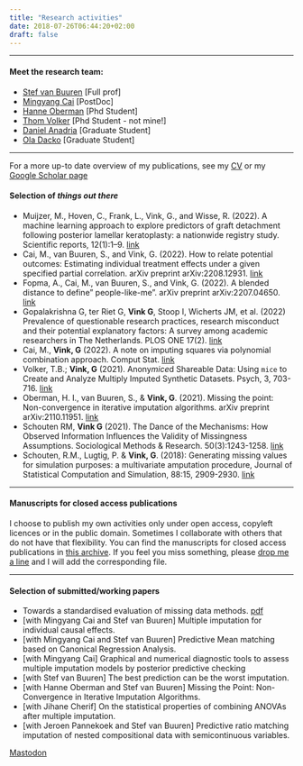 ```yaml
---
title: "Research activities"
date: 2018-07-26T06:44:20+02:00
draft: false
---
```


---

#### Meet the research team:
- [Stef van Buuren](www.stefvanbuuren.name) [Full prof]
- [Mingyang Cai](https://www.uu.nl/staff/mcai) [PostDoc]
- [Hanne Oberman](https://github.com/hanneoberman)  [Phd Student]
- [Thom Volker](https://thomvolker.github.io) [Phd Student - not mine!]
- [Daniel Anadria](https://github.com/danadria) [Graduate Student]
- [Ola Dacko](https://github.com/a-dacko) [Graduate Student]

---

For a more up-to date overview of my publications, see my [CV](../docs/vink.pdf) or my [Google Scholar page](https://scholar.google.nl/citations?user=RDZWJ6AAAAAJ&hl=en&oi=ao)

#### Selection of *things out there*
- Muijzer, M., Hoven, C., Frank, L., Vink, G., and Wisse, R. (2022). A machine learning approach to explore predictors of graft detachment following posterior lamellar keratoplasty: a nationwide registry study. Scientific reports, 12(1):1–9. [link](https://www.nature.com/articles/s41598-022-22223-y)
- Cai, M., van Buuren, S., and Vink, G. (2022). How to relate potential outcomes: Estimating individual treatment effects under a given specified partial correlation. arXiv preprint arXiv:2208.12931. [link](https://doi.org/10.48550/arXiv.2208.12931)
- Fopma, A., Cai, M., van Buuren, S., and Vink, G. (2022). A blended distance to define” people-like-me”. arXiv preprint arXiv:2207.04650. [link](https://doi.org/10.48550/arXiv.2207.04650)
- Gopalakrishna G, ter Riet G, **Vink G**, Stoop I, Wicherts JM, et al. (2022) Prevalence of questionable research practices, research misconduct and their potential explanatory factors: A survey among academic researchers in The Netherlands. PLOS ONE 17(2). [link](https://doi.org/10.1371/journal.pone.0263023)
- Cai, M., **Vink, G** (2022). A note on imputing squares via polynomial combination approach. Comput Stat. [link](https://doi.org/10.1007/s00180-022-01194-8)
- Volker, T.B.; **Vink, G** (2021). Anony*mice*d Shareable Data: Using `mice` to Create and Analyze Multiply Imputed Synthetic Datasets. Psych, 3, 703-716. [link](https://doi.org/10.3390/psych3040045)
- Oberman, H. I., van Buuren, S., & **Vink, G**. (2021). Missing the point: Non-convergence in iterative imputation algorithms. arXiv preprint arXiv:2110.11951. [link](https://arxiv.org/abs/2110.11951)
- Schouten RM, **Vink G** (2021). The Dance of the Mechanisms: How Observed Information Influences the Validity of Missingness Assumptions. Sociological Methods & Research. 50(3):1243-1258. [link](https://doi.org/10.1177%2F0049124118799376)
- Schouten, R.M., Lugtig, P. & **Vink, G**. (2018): Generating missing values for simulation purposes: a multivariate amputation procedure, Journal of Statistical Computation and Simulation, 88:15, 2909-2930. [link](https://doi.org/10.1080/00949655.2018.1491577)

---

#### Manuscripts for closed access publications
I choose to publish my own activities only under open access, copyleft licences or in the public domain. Sometimes I collaborate with others that do not have that flexibility. You can find the manuscripts for closed access publications in [this archive](https://github.com/gerkovink/published). If you feel you miss something, please [drop me a line](mailto:G.Vink@uu.nl) and I will add the corresponding file.

---

#### Selection of submitted/working papers
- Towards a standardised evaluation of missing data methods. [pdf](https://www.gerkovink.com/published/[working]%20Towards%20a%20standardized%20evaluation%20of%20multiple%20imputation%20routines.pdf)
- [with Mingyang Cai and Stef van Buuren] Multiple imputation for individual causal effects.
- [with Mingyang Cai and Stef van Buuren] Predictive Mean matching based on Canonical Regression Analysis.
- [with Mingyang Cai] Graphical and numerical diagnostic tools to assess multiple imputation models by posterior predictive checking
- [with Stef van Buuren] The best prediction can be the worst imputation.
- [with Hanne Oberman and Stef van Buuren] Missing the Point: Non-Convergence in Iterative Imputation Algorithms.
- [with Jihane Cherif] On the statistical properties of combining ANOVAs after multiple imputation.
- [with Jeroen Pannekoek and Stef van Buuren] Predictive ratio matching imputation of nested compositional data with semicontinuous variables.

<a rel="me" href="https://fosstodon.org/@okreg">Mastodon</a>
